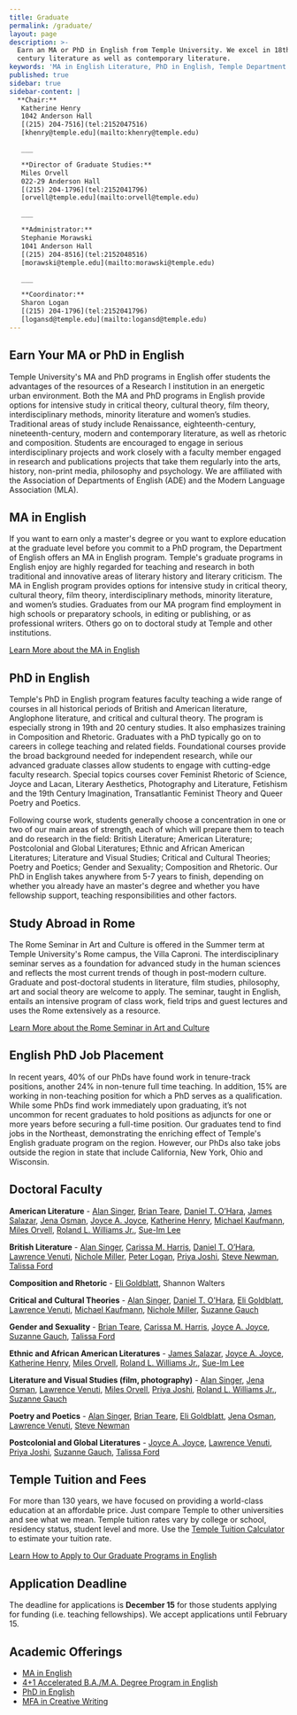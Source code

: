 ```yaml
---
title: Graduate
permalink: /graduate/
layout: page
description: >-
  Earn an MA or PhD in English from Temple University. We excel in 18th and 19th
  century literature as well as contemporary literature.
keywords: 'MA in English Literature, PhD in English, Temple Department of English'
published: true
sidebar: true
sidebar-content: |
  **Chair:**  
   Katherine Henry  
   1042 Anderson Hall  
   [(215) 204-7516](tel:2152047516)  
   [khenry@temple.edu](mailto:khenry@temple.edu)  

   ___

   **Director of Graduate Studies:**  
   Miles Orvell  
   022-29 Anderson Hall  
   [(215) 204-1796](tel:2152041796)  
   [orvell@temple.edu](mailto:orvell@temple.edu)  

   ___

   **Administrator:**  
   Stephanie Morawski  
   1041 Anderson Hall   
   [(215) 204-8516](tel:2152048516)  
   [morawski@temple.edu](mailto:morawski@temple.edu)  

   ___

   **Coordinator:**  
   Sharon Logan      
   [(215) 204-1796](tel:2152041796)   
   [logansd@temple.edu](mailto:logansd@temple.edu)
---
```

## Earn Your MA or PhD in English
Temple University's MA and PhD programs in English offer students the advantages of the resources of a Research I institution in an energetic urban environment. Both the MA and PhD programs in English provide options for intensive study in critical theory, cultural theory, film theory, interdisciplinary methods, minority literature and women’s studies. Traditional areas of study include Renaissance, eighteenth-century, nineteenth-century, modern and contemporary literature, as well as rhetoric and composition. Students are encouraged to engage in serious interdisciplinary projects and work closely with a faculty member engaged in research and publications projects that take them regularly into the arts, history, non-print media, philosophy and psychology. We are affiliated with the Association of Departments of English (ADE) and the Modern Language Association (MLA).

## MA in English
If you want to earn only a master's degree or you want to explore education at the graduate level before you commit to a PhD program, the Department of English offers an MA in English program. Temple's graduate programs in English enjoy are highly regarded for teaching and research in both traditional and innovative areas of literary history and literary criticism. The MA in English program provides options for intensive study in critical theory, cultural theory, film theory, interdisciplinary methods, minority literature, and women’s studies. Graduates from our MA program find employment in high schools or preparatory schools, in editing or publishing, or as professional writers. Others go on to doctoral study at Temple and other institutions.

[Learn More about the MA in English](http://bulletin.temple.edu/graduate/scd/cla/english-ma/)

## PhD in English
Temple's PhD in English program features faculty teaching a wide range of courses in all historical periods of British and American literature, Anglophone literature, and critical and cultural theory. The program is especially strong in 19th and 20 century studies.  It also emphasizes training in Composition and Rhetoric. Graduates with a PhD typically go on to careers in college teaching and related fields. Foundational courses provide the broad background needed for independent research, while our advanced graduate classes allow students to engage with cutting-edge faculty research. Special topics courses cover Feminist Rhetoric of Science, Joyce and Lacan, Literary Aesthetics, Photography and Literature, Fetishism and the 19th Century Imagination, Transatlantic Feminist Theory and Queer Poetry and Poetics.  

Following course work, students generally choose a concentration in one or two of our main areas of strength, each of which will prepare them to teach and do research in the field:   British Literature; American Literature; Postcolonial and Global Literatures; Ethnic and African American Literatures; Literature and Visual Studies; Critical and Cultural Theories; Poetry and Poetics;  Gender and Sexuality; Composition and Rhetoric. Our PhD in English takes anywhere from 5-7 years to finish, depending on whether you already have an master's degree and whether you have fellowship support, teaching responsibilities and other factors.

## Study Abroad in Rome
The Rome Seminar in Art and Culture is offered in the Summer term at Temple University's Rome campus, the Villa Caproni. The interdisciplinary seminar serves as a foundation for advanced study in the human sciences and reflects the most current trends of though in post-modern culture. Graduate and post-doctoral students in literature, film studies, philosophy, art and social theory are welcome to apply. The seminar, taught in English, entails an intensive program of class work, field trips and guest lectures and uses the Rome extensively as a resource.

[Learn More about the Rome Seminar in Art and Culture](https://studyabroad.temple.edu/sites/temple-rome-graduate-summer)

## English PhD Job Placement
In recent years, 40% of our PhDs have found work in tenure-track positions, another 24% in non-tenure full time teaching. In addition, 15% are working in non-teaching position for which a PhD serves as a qualification. While some PhDs find work immediately upon graduating, it’s not uncommon for recent graduates to hold positions as adjuncts for one or more years before securing a full-time position. Our graduates tend to find jobs in the Northeast, demonstrating the enriching effect of Temple's English graduate program on the region. However, our PhDs also take jobs outside the region in state that include California, New York, Ohio and Wisconsin.

## Doctoral Faculty

**American Literature** - [Alan Singer](https://liberalarts.temple.edu/academics/faculty/singer-alan), [Brian Teare](https://liberalarts.temple.edu/academics/faculty/teare-brian), [Daniel T. O’Hara](https://liberalarts.temple.edu/academics/faculty/o-hara-daniel), [James Salazar](https://liberalarts.temple.edu/academics/faculty/salazar-james), [Jena Osman](https://liberalarts.temple.edu/academics/faculty/osman-jena), [Joyce A. Joyce](https://liberalarts.temple.edu/academics/faculty/joyce-joyce), [Katherine Henry](https://liberalarts.temple.edu/academics/faculty/henry-katherine), [Michael Kaufmann](https://liberalarts.temple.edu/academics/faculty/kaufmann-michael), [Miles Orvell](https://liberalarts.temple.edu/academics/faculty/orvell-miles), [Roland L. Williams Jr.](https://liberalarts.temple.edu/academics/faculty/williams-roland), [Sue-Im Lee](https://liberalarts.temple.edu/academics/faculty/lee-sue-im)

**British Literature** - [Alan Singer](https://liberalarts.temple.edu/academics/faculty/singer-alan), [Carissa M. Harris](https://liberalarts.temple.edu/academics/faculty/harris-carissa), [Daniel T. O’Hara](https://liberalarts.temple.edu/academics/faculty/o-hara-daniel), [Lawrence Venuti](https://liberalarts.temple.edu/academics/faculty/venuti-lawrence), [Nichole Miller](https://liberalarts.temple.edu/academics/faculty/miller-nichole), [Peter Logan](https://liberalarts.temple.edu/academics/faculty/joshi-priya), [Priya Joshi](https://liberalarts.temple.edu/academics/faculty/joshi-priya), [Steve Newman](https://liberalarts.temple.edu/academics/faculty/newman-steve), [Talissa Ford](https://liberalarts.temple.edu/academics/faculty/ford-talissa)

**Composition and Rhetoric** - [Eli Goldblatt](https://liberalarts.temple.edu/academics/faculty/goldblatt-eli), Shannon Walters

**Critical and Cultural Theories** - [Alan Singer](https://liberalarts.temple.edu/academics/faculty/singer-alan), [Daniel T. O'Hara](https://liberalarts.temple.edu/academics/faculty/o-hara-daniel), [Eli Goldblatt](https://liberalarts.temple.edu/academics/faculty/goldblatt-eli), [Lawrence Venuti](https://liberalarts.temple.edu/academics/faculty/venuti-lawrence), [Michael Kaufmann](https://liberalarts.temple.edu/academics/faculty/kaufmann-michael), [Nichole Miller](https://liberalarts.temple.edu/academics/faculty/miller-nichole), [Suzanne Gauch](https://liberalarts.temple.edu/academics/faculty/gauch-suzanne)

**Gender and Sexuality** - [Brian Teare](https://liberalarts.temple.edu/academics/faculty/teare-brian), [Carissa M. Harris](https://liberalarts.temple.edu/academics/faculty/harris-carissa), [Joyce A. Joyce](https://liberalarts.temple.edu/academics/faculty/joyce-joyce), [Suzanne Gauch](https://liberalarts.temple.edu/academics/faculty/gauch-suzanne), [Talissa Ford](https://liberalarts.temple.edu/academics/faculty/ford-talissa)

**Ethnic and African American Literatures** - [James Salazar](https://liberalarts.temple.edu/academics/faculty/salazar-james), [Joyce A. Joyce](https://liberalarts.temple.edu/academics/faculty/joyce-joyce), [Katherine Henry](https://liberalarts.temple.edu/academics/faculty/henry-katherine), [Miles Orvell](https://liberalarts.temple.edu/academics/faculty/orvell-miles), [Roland L. Williams Jr.](https://liberalarts.temple.edu/academics/faculty/williams-roland), [Sue-Im Lee](https://liberalarts.temple.edu/academics/faculty/lee-sue-im)

**Literature and Visual Studies (film, photography)** - [Alan Singer](https://liberalarts.temple.edu/academics/faculty/singer-alan), [Jena Osman](https://liberalarts.temple.edu/academics/faculty/osman-jena), [Lawrence Venuti](https://liberalarts.temple.edu/academics/faculty/venuti-lawrence), [Miles Orvell](https://liberalarts.temple.edu/academics/faculty/orvell-miles), [Priya Joshi](https://liberalarts.temple.edu/academics/faculty/joshi-priya), [Roland L. Williams Jr.](https://liberalarts.temple.edu/academics/faculty/williams-roland), [Suzanne Gauch](https://liberalarts.temple.edu/academics/faculty/gauch-suzanne)

**Poetry and Poetics** - [Alan Singer](https://liberalarts.temple.edu/academics/faculty/singer-alan), [Brian Teare](https://liberalarts.temple.edu/academics/faculty/teare-brian), [Eli Goldblatt](https://liberalarts.temple.edu/academics/faculty/goldblatt-eli), [Jena Osman](https://liberalarts.temple.edu/academics/faculty/osman-jena), [Lawrence Venuti](https://liberalarts.temple.edu/academics/faculty/venuti-lawrence), [Steve Newman](https://liberalarts.temple.edu/academics/faculty/newman-steve)

**Postcolonial and Global Literatures** - [Joyce A. Joyce](https://liberalarts.temple.edu/academics/faculty/joyce-joyce), [Lawrence Venuti](https://liberalarts.temple.edu/academics/faculty/venuti-lawrence), [Priya Joshi](https://liberalarts.temple.edu/academics/faculty/joshi-priya), [Suzanne Gauch](https://liberalarts.temple.edu/academics/faculty/gauch-suzanne), [Talissa Ford](https://liberalarts.temple.edu/academics/faculty/ford-talissa)

## Temple Tuition and Fees
For more than 130 years, we have focused on providing a world-class education at an affordable price. Just compare Temple to other universities and see what we mean. Temple tuition rates vary by college or school, residency status, student level and more. Use the [Temple Tuition Calculator](https://bursar.temple.edu/tuition-and-fees/tuition-rates) to estimate your tuition rate.

[Learn How to Apply to Our Graduate Programs in English](https://liberalarts.temple.edu/admissions/graduate/english)

## Application Deadline
The deadline for applications is **December 15** for those students applying for funding (i.e. teaching fellowships). We accept applications until February 15.

## Academic Offerings
- [MA in English](http://bulletin.temple.edu/graduate/scd/cla/english-ma/)
- [4+1 Accelerated B.A./M.A. Degree Program in English](/english/four-plus-one/)
- [PhD in English](http://bulletin.temple.edu/graduate/scd/cla/english-phd/)
- [MFA in Creative Writing](link)

